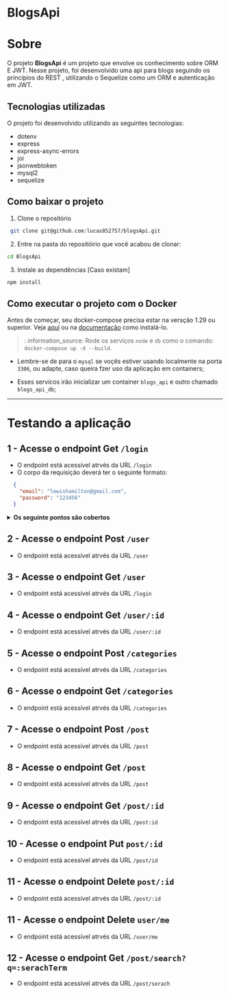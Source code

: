 <h1> BlogsApi </h1>

# Sobre
O projeto **BlogsApi** é um projeto que envolve os conhecimento sobre ORM E JWT. Nesse projeto, foi desenvolvido uma api para blogs seguindo os princípios do REST
, utilizando o Sequelize como um ORM e autenticação em JWT.

## Tecnologias utilizadas

O projeto foi desenvolvido utilizando as seguintes tecnologias:
- dotenv
- express
- express-async-errors
- joi
- jsonwebtoken
- mysql2
- sequelize

## Como baixar o projeto
1. Clone o repositório
```Bash
 git clone git@github.com:lucas852757/blogsApi.git
```
2. Entre na pasta do repositóirio que você acabou de clonar:
```Bash
cd BlogsApi
```
3. Instale as dependências [Caso existam]
```Bash
npm install
```
## Como executar o projeto com o Docker
Antes de começar, seu docker-compose precisa estar na versção 1.29 ou superior. Veja [aqui](https://www.digitalocean.com/community/tutorials/how-to-install-and-use-docker-compose-on-ubuntu-20-04-pt) ou na [documentação](https://docs.docker.com/compose/install/) como instalá-lo.

>: information_source: Rode os serviços `node` e `db` como o comando: `docker-compose up -d --build`.

- Lembre-se de para o `mysql` se voçês estiver usando localmente na porta `3306`, ou adapte, caso queira fzer uso da aplicação em containers;

- Esses servicos irão inicializar um container `blogs_api` e outro chamado `blogs_api_db`;
---
# Testando a aplicação
## 1 - Acesse o endpoint Get `/login`
- O endpoint está acessível atrvés da URL `/login`
- O corpo da requisição deverá ter o seguinte formato:
```json
  {
    "email": "lewishamilton@gmail.com",
    "password": "123456"
  }
  ```
  <details>
    <summary><strong>Os seguinte pontos são cobertos</strong></summary>
  
   - Se o requisição não contém todos os dados preenchidos(não pose haver campos em branco), o resultado será como mostrado abaixo, com status `http 400`:
   ```json
    {
      "message": "Some required fields are missing"
    }
   ```
  - Se a requisicão receber um par de `email` e `password` errados/inválidos, o resultado será como mostrado abaixo, com status `http400`:
  ```json
    {
      "message": "Invalid fields"
    }
  ```
  - Se o login foi realizado com sucesso, o resultado retornado deverá ser como mostrado abaixo, com status `http 200`:
  ```json
    {
      "token": "eyJhbGciOiJIUzI1NiIsInR5cCI6IkpXVCJ9.eyJkYXRhIjp7ImlkIjoxLCJkaXNwbGF5TmFtZSI6Ikxld2lzIEhhbWlsdG9uIiwiZW1haWwiOiJsZXdpc2hhbWlsdG9uQGdtYWlsLmNvbSIsInBhc3N3b3JkIjoiMTIzNDU2IiwiaW1hZ2UiOiJodHRwczovL3VwbG9hZC53aWtpbWVkaWEub3JnL3dpa2lwZWRpYS9jb21tb25zLzEvMTgvTGV3aXNfSGFtaWx0b25fMjAxNl9NYWxheXNpYV8yLmpwZyJ9LCJpYXQiOjE2Njc0MzIzNzh9.OcDCr7vq3CeWOvk6WpePTFaa7jacQqZvvuv17-CExAY"
    }
  ```
  </details>


## 2 - Acesse o endpoint Post `/user`
- O endpoint está acessível atrvés da URL `/user`
## 3 - Acesse o endpoint Get `/user`
- O endpoint está acessível atrvés da URL `/login`
## 4 - Acesse o endpoint Get `/user/:id`
- O endpoint está acessível atrvés da URL `/user/:id`
## 5 - Acesse o endpoint Post `/categories`
- O endpoint está acessível atrvés da URL `/categories`
## 6 - Acesse o endpoint Get `/categories`
- O endpoint está acessível atrvés da URL `/categories`
## 7 - Acesse o endpoint Post `/post`
- O endpoint está acessível atrvés da URL `/post`
## 8 - Acesse o endpoint Get `/post`
- O endpoint está acessível atrvés da URL `/post`
## 9 - Acesse o endpoint Get `/post/:id`
- O endpoint está acessível atrvés da URL `/post:id`
## 10 - Acesse o endpoint Put `post/:id`
- O endpoint está acessível atrvés da URL `/post/id`
## 11 - Acesse o endpoint Delete `post/:id`
- O endpoint está acessível atrvés da URL `/post/:id`
## 11 - Acesse o endpoint Delete `user/me`
- O endpoint está acessível atrvés da URL `/user/me`
## 12 - Acesse o endpoint Get `/post/search?q=:serachTerm`
- O endpoint está acessível atrvés da URL `/post/serach`

